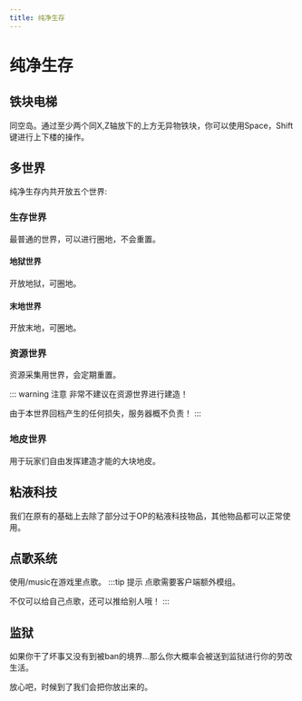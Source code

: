 ```yaml
---
title: 纯净生存
---
```


# 纯净生存

## 铁块电梯

同空岛。通过至少两个同X,Z轴放下的上方无异物铁块，你可以使用Space，Shift键进行上下楼的操作。

## 多世界

纯净生存内共开放五个世界:

### 生存世界

最普通的世界，可以进行圈地，不会重置。

#### 地狱世界

开放地狱，可圈地。

#### 末地世界

开放末地，可圈地。

### 资源世界

资源采集用世界，会定期重置。

::: warning 注意
非常不建议在资源世界进行建造！

由于本世界回档产生的任何损失，服务器概不负责！
:::

### 地皮世界

用于玩家们自由发挥建造才能的大块地皮。

## 粘液科技

我们在原有的基础上去除了部分过于OP的粘液科技物品，其他物品都可以正常使用。

## 点歌系统

使用/music在游戏里点歌。
:::tip 提示
点歌需要客户端额外模组。

不仅可以给自己点歌，还可以推给别人哦！
:::

## 监狱

如果你干了坏事又没有到被ban的境界...那么你大概率会被送到监狱进行你的劳改生活。

放心吧，时候到了我们会把你放出来的。
